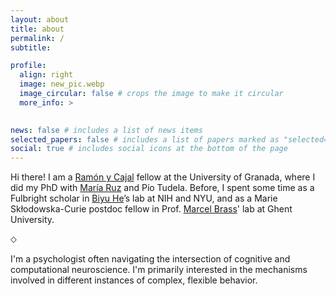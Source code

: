 ```yaml
---
layout: about
title: about
permalink: /
subtitle: 

profile:
  align: right
  image: new_pic.webp
  image_circular: false # crops the image to make it circular
  more_info: >
    

news: false # includes a list of news items
selected_papers: false # includes a list of papers marked as "selected={true}"
social: true # includes social icons at the bottom of the page
---
```


Hi there! I am a [Ramón y Cajal](https://en.wikipedia.org/wiki/Santiago_Ram%C3%B3n_y_Cajal) fellow at the University of Granada, where I did my PhD with [María Ruz](https://wpd.ugr.es/~humneuro/) and Pío Tudela. Before, I spent some time as a Fulbright scholar in [Biyu He](https://med.nyu.edu/helab/)’s lab at NIH and NYU, and as a Marie Skłodowska-Curie postdoc fellow in Prof. [Marcel Brass](https://www.scienceofintelligence.de/people/marcel-brass/)' lab at Ghent University.

⬦

I'm a psychologist often navigating the intersection of cognitive and computational neuroscience. I'm primarily interested in the mechanisms involved in different instances of complex, flexible behavior.
